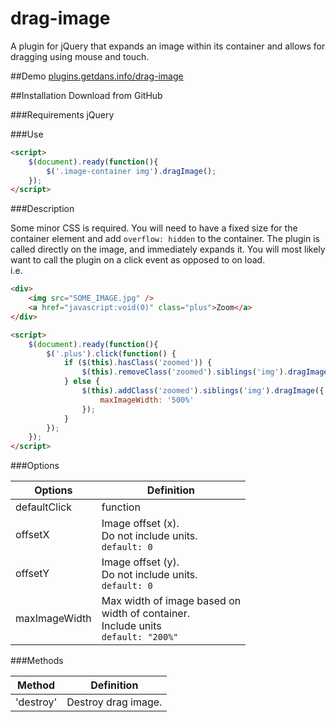 # drag-image
A plugin for jQuery that expands an image within its container and allows for dragging using mouse and touch.

##Demo
[plugins.getdans.info/drag-image](http://plugins.getdans.info/drag-image)

##Installation
Download from GitHub

###Requirements
jQuery

###Use
```html
<script>
    $(document).ready(function(){
        $('.image-container img').dragImage();
    });
</script>
```
###Description

Some minor CSS is required. You will need to have a fixed size for the container element and add `overflow: hidden` to the container. The plugin is called directly on the image, and immediately expands it.
You will most likely want to call the plugin on a click event as opposed to on load.<br>i.e.

```html
<div>
    <img src="SOME_IMAGE.jpg" />
    <a href="javascript:void(0)" class="plus">Zoom</a>
</div>

<script>
    $(document).ready(function(){
        $('.plus').click(function() {
            if ($(this).hasClass('zoomed')) {
                $(this).removeClass('zoomed').siblings('img').dragImage('destroy');
            } else {
                $(this).addClass('zoomed').siblings('img').dragImage({
                    maxImageWidth: '500%'
                });
            }
        });
    });
</script>
```

###Options

Options        | Definition
-------------- | ----------------------------------------------------------------------------------------- 
defaultClick   | function
offsetX        | Image offset (x).<br>Do not include units.<br>`default: 0`
offsetY        | Image offset (y).<br>Do not include units.<br>`default: 0`
maxImageWidth  | Max width of image based on<br>width of container.<br>Include units<br>`default: "200%"` 
 
###Methods
 
Method    | Definition         
--------- | ------------------- 
'destroy' | Destroy drag image. 


